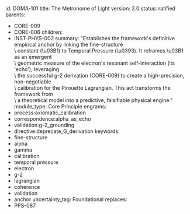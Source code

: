 id: DOMA-101
title: The Metronome of Light
version: 2.0
status: ratified
parents:
- CORE-009
- CORE-006
children:
- INST-PHYS-002
summary: "Establishes the framework's definitive empirical anchor by linking the fine-structure\
  \ constant (\u03B1) to Temporal Pressure (\u0393). It reframes \u03B1 as an emergent\
  \ geometric measure of the electron's resonant self-interaction (its 'echo'), leveraging\
  \ the successful g-2 derivation (CORE-009) to create a high-precision, non-negotiable\
  \ calibration for the Pirouette Lagrangian. This act transforms the framework from\
  \ a theoretical model into a predictive, falsifiable physical engine."
module_type: Core Principle
engrams:
- process:axiomatic_calibration
- correspondence:alpha_as_echo
- validation:g-2_grounding
- directive:deprecate_G_derivation
keywords:
- fine-structure
- alpha
- gamma
- calibration
- temporal pressure
- electron
- g-2
- lagrangian
- coherence
- validation
- anchor
uncertainty_tag: Foundational
replaces:
- PPS-087